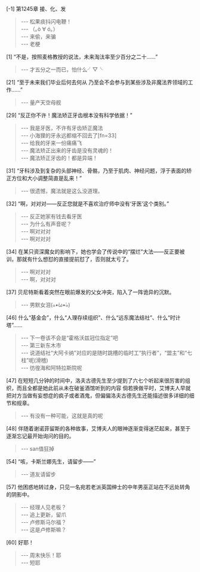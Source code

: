 
[-1] 第1245章 接、化、发
>--- 松果痰抖闪电鞭！<br>
>--- （｡ò ∀ ó｡）<br>
>--- 来偷，来骗<br>
>--- 老梗<br>

[1] “不是，按照麦格教授的说法，未来淘汰率至少百分之二十……”
>--- 才五分之一而已，怕什么╯▽╰<br>

[21] “至于未来我们毕业后何去何从 乃至会不会参与到某些涉及非魔法界领域的工作……”
>--- 量产天空母舰<br>

[29] “反正你不许！魔法矫正牙齿根本没有科学依据！”
>--- 我是牙医，不许有牙齿矫正魔法<br>
>--- 小海狸的牙永远都缩不回去了[fn=33]<br>
>--- 给我的牙来一份痛痛飞<br>
>--- 魔法矫正出来的牙齿是没有灵魂的！<br>
>--- 魔法矫正牙齿的！都是异端！<br>

[31] “牙科涉及到复杂的头部神经、骨骼，乃至于肌肉、神经问题，浮于表面的矫正方位和大小调整简直是乱来！”
>--- 很遗憾，魔法就是这么没道理。<br>

[32] “啊，对对对——反正您就是不喜欢治疗师中没有‘牙医’这个类别。”
>--- 反正她家有钱去看牙医<br>
>--- 为什么有声音呢？<br>
>--- 啊对对对<br>
>--- 啊对对对<br>

[34] 在某只资深魔女的影响下，她也学会了传说中的“摆烂”大法——反正要被训，那就有什么想怼的直接提前怼了，否则就太亏了。
>--- 啊对对对<br>
>--- 啊，对对对<br>

[37] 贝尼特斯看着突然在眼前爆发的父女冲突，陷入了一阵诡异的沉默。
>--- 男默女泪(๑•́ω•̀๑)<br>

[46] 什么“基金会”，什么“人理存续组织”、什么“远东魔法结社”、什么“时计塔”……
>--- 下一卷该不会是“霍格沃兹冠位指定”吧<br>
>--- 第三新东木市<br>
>--- 说道结社“大阿卡纳”对应的是随时跳槽的临时工“执行者”，“盟主”和“七柱”呢(滑稽)<br>
>--- 彷徨海和阿特拉斯院呢<br>

[47] 在短短几分钟的时间中，洛夫古德先生至少提到了六七个听起来很厉害的组织，而且全都是她此前从未在破釜酒馆听到的内容 倘若换做平时，艾博夫人早就把对方当做有妄想症的疯子或者酒鬼，但偏偏洛夫古德先生还能描述很多详细的细节和规章。
>--- 有没有一种可能，这就是真的呢<br>

[48] 伴随着谢诺菲留斯的各种故事，艾博夫人的眼神逐渐变得迷茫起来，甚至于逐渐忘记最开始询问的目的。
>--- san值狂掉<br>

[54] “咳，卡斯兰娜先生，请留步——”
>--- 道友请留步<br>

[57] 他困惑地转过身，只见一名宛若老派英国绅士的中年男巫正站在不远处转角的阴影中。
>--- 经理人见老板？<br>
>--- 追上更新，留爪<br>
>--- 卢修斯马尔福？<br>
>--- 这是卢修斯嘛？<br>

[60] 好耶！
>--- 周末快乐！耶<br>
>--- 短耶<br>
